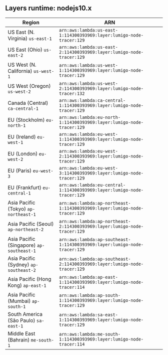 Layers runtime: nodejs10.x
----
| Region | ARN |
| --- | --- |
|US East (N. Virginia)  `us-east-1`|`arn:aws:lambda:us-east-1:114300393969:layer:lumigo-node-tracer:129`|
|US East (Ohio)  `us-east-2`|`arn:aws:lambda:us-east-2:114300393969:layer:lumigo-node-tracer:129`|
|US West (N. California)  `us-west-1`|`arn:aws:lambda:us-west-1:114300393969:layer:lumigo-node-tracer:129`|
|US West (Oregon)  `us-west-2`|`arn:aws:lambda:us-west-2:114300393969:layer:lumigo-node-tracer:132`|
|Canada (Central)  `ca-central-1`|`arn:aws:lambda:ca-central-1:114300393969:layer:lumigo-node-tracer:129`|
|EU (Stockholm)  `eu-north-1`|`arn:aws:lambda:eu-north-1:114300393969:layer:lumigo-node-tracer:129`|
|EU (Ireland)  `eu-west-1`|`arn:aws:lambda:eu-west-1:114300393969:layer:lumigo-node-tracer:129`|
|EU (London)  `eu-west-2`|`arn:aws:lambda:eu-west-2:114300393969:layer:lumigo-node-tracer:129`|
|EU (Paris)  `eu-west-3`|`arn:aws:lambda:eu-west-3:114300393969:layer:lumigo-node-tracer:129`|
|EU (Frankfurt)  `eu-central-1`|`arn:aws:lambda:eu-central-1:114300393969:layer:lumigo-node-tracer:129`|
|Asia Pacific (Tokyo)  `ap-northeast-1`|`arn:aws:lambda:ap-northeast-1:114300393969:layer:lumigo-node-tracer:129`|
|Asia Pacific (Seoul)  `ap-northeast-2`|`arn:aws:lambda:ap-northeast-2:114300393969:layer:lumigo-node-tracer:129`|
|Asia Pacific (Singapore)  `ap-southeast-1`|`arn:aws:lambda:ap-southeast-1:114300393969:layer:lumigo-node-tracer:129`|
|Asia Pacific (Sydney)  `ap-southeast-2`|`arn:aws:lambda:ap-southeast-2:114300393969:layer:lumigo-node-tracer:129`|
|Asia Pacific (Hong Kong)  `ap-east-1`|`arn:aws:lambda:ap-east-1:114300393969:layer:lumigo-node-tracer:114`|
|Asia Pacific (Mumbai)  `ap-south-1`|`arn:aws:lambda:ap-south-1:114300393969:layer:lumigo-node-tracer:129`|
|South America (São Paulo)  `sa-east-1`|`arn:aws:lambda:sa-east-1:114300393969:layer:lumigo-node-tracer:129`|
|Middle East (Bahrain)  `me-south-1`|`arn:aws:lambda:me-south-1:114300393969:layer:lumigo-node-tracer:114`|
